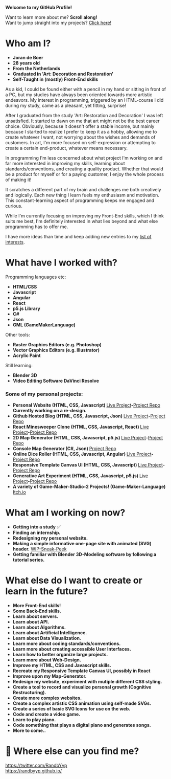 **Welcome to my GitHub Profile!**

Want to learn more about me? **Scroll along!**<br/>
Want to jump straight into my projects? [Click here!](#some-of-my-personal-projects)

# Who am I?

- **Joran de Boer**
- **28 years old**
- **From the Netherlands**
- **Graduated in 'Art: Decoration and Restoration'**
- **Self-Taught in (mostly) Front-End skills**

As a kid, I could be found either with a pencil in my hand or sitting in front of a PC, but my studies have always been oriented towards more artistic endeavors. My interest in programming, triggered by an HTML-course I did during my study, came as a pleasant, yet fitting, surprise!

After I graduated from the study 'Art: Restoration and Decoration' I was left unsatisfied. It started to dawn on me that art might not be the best career choice. Obviously, because it doesn't offer a stable income, but mainly because I started to realize I prefer to keep it as a hobby, allowing me to create whatever I want, not worrying about the wishes and demands of customers. In art, I'm more focused on self-expression or attempting to create a certain end-product, whatever means necessary.

In programming I'm less concerned about what project I'm working on and far more interested in improving my skills, learning about standards/conventions, and creating a quality product. Whether that would be a product for myself or for a paying customer, I enjoy the whole process of making it!

It scratches a different part of my brain and challenges me both creatively and logically. Each new thing I learn fuels my enthusiasm and motivation. This constant-learning aspect of programming keeps me engaged and curious.

While I'm currently focusing on improving my Front-End skills, which I think suits me best, I'm definitely interested in what lies beyond and what else programming has to offer me. 

I have more ideas than time and keep adding new entries to my [list of interests](#what-else-do-i-want-to-create-or-learn-in-the-future).

# What have I worked with?

Programming languages etc:

- **HTML/CSS**
- **Javascript**
- **Angular**
- **React**
- **p5.js Library**
- **C#**
- **Json**
- **GML (GameMakerLanguage)**

Other tools:

- **Raster Graphics Editors (e.g. Photoshop)**
- **Vector Graphics Editors (e.g. Illustrator)**
- **Acrylic Paint**

Still learning:

- **Blender 3D** 
- **Video Editing Software DaVinci Resolve**
 
### Some of my personal projects:
  <ul>
    <li><b>Personal Website (HTML, CSS, Javascript) </b><a href="https://randbyyp.github.io/">Live Project</a><b>-</b><a href="https://github.com/RanDByyp/randbyyp.github.io/">Project Repo</a><b>  Currently working on a re-design.</b></li>
    <li><b>Github Hosted Blog (HTML, CSS, Javascript, Json) </b><a href="https://randbyyp.github.io/Github-Hosted-Blog/">Live Project</a><b>-</b><a href="https://github.com/RanDByyp/Github-Hosted-Blog">Project Repo</a></li>
    <li><b>React Minesweeper Clone (HTML, CSS, Javascript, React) </b><a href="https://randbyyp.github.io/React-Minesweeper/">Live Project</a><b>-</b><a href="https://github.com/RanDByyp/React-Minesweeper">Project Repo</a></li>
    <li><b>2D Map Generator (HTML, CSS, Javascript, p5.js) </b><a href="https://randbyyp.github.io/MapGen-Gold/">Live Project</a><b>-</b><a href="https://github.com/RanDByyp/MapGen-Gold">Project Repo</a></li>
    <li><b>Console Map Generator (C#, Json) </b><a href="https://github.com/RanDByyp/MapGen-Bronze">Project Repo</a></li>
    <li><b>Online Dice Roller (HTML, CSS, Javascript, Angular) </b><a href="https://randbyyp.github.io/Dice-Roller/">Live Project</a><b>-</b><a href="https://github.com/RanDByyp/Dice-Roller">Project Repo</a></li>
    <li><b>Responsive Template Canvas UI (HTML, CSS, Javascript) </b><a href="https://randbyyp.github.io/Responsive-Template-Canvas-UI/">Live Project</a><b>-</b><a href="https://github.com/RanDByyp/Responsive-Template-Canvas-UI">Project Repo</a></li>
    <li><b>Generative Art Experiment (HTML, CSS, Javascript, p5.js) </b><a href="https://randbyyp.github.io/Generation-Station-Random-Walker/">Live Project</a><b>-</b><a href="https://github.com/RanDByyp/Generation-Station-Random-Walker">Project Repo</a></li>
    <li><b>A variety of Game-Maker-Studio-2 Projects! (Game-Maker-Language)</b><a href="https://randatabase.itch.io/"> Itch.io</a></li>
  </ul>
  
# What am I working on now?

- **Getting into a study** ✅
- **Finding an internship.**
- **Redesigning my personal website.**
- **Making a simple informative one-page site with animated (SVG) header.** [WIP-Sneak-Peek](https://randbyyp.github.io/GAS-Hand-Animation/)
- **Getting familiar with Blender 3D-Modeling software by following a tutorial series.**

# What else do I want to create or learn in the future?

- **More Front-End skills!**
- **Some Back-End skills.**
- **Learn about servers.**
- **Learn about API.**
- **Learn about Algorithms.**
- **Learn about Artificial Intelligence.**
- **Learn about Data Visualization.**
- **Learn more about coding standards/conventions.**
- **Learn more about creating accessible User Interfaces.**
- **Learn how to better organize large projects.**
- **Learn more about Web-Design.**
- **Improve my HTML, CSS and Javascript skills.**
- **Recreate my Responsive Template Canvas UI, possibly in React**
- **Improve upon my Map-Generator.**
- **Redesign my website, experiment with mutiple different CSS styling.**
- **Create a tool to record and visualize personal growth (Cognitive Restructuring).**
- **Create more complex websites.**
- **Create a complex artistic CSS animation using self-made SVGs.**
- **Create a series of basic SVG Icons for use on the web.**
- **Code and create a video game.**
- **Learn to play piano.**
- **Code something that plays a digital piano and generates songs.**
- **More to come..**

# 🔗 Where else can you find me?

https://twitter.com/RandbYyp<br/>https://randbyyp.github.io/

